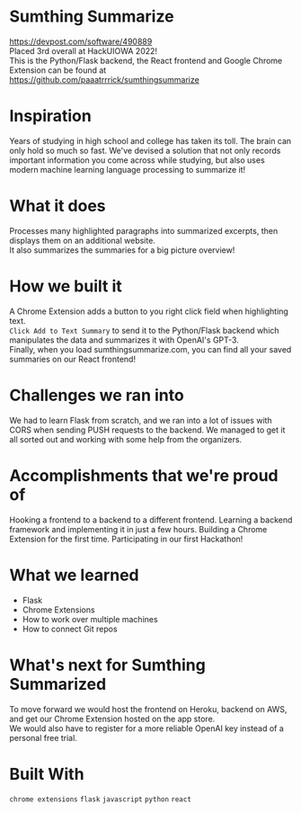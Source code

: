 # Sumthing Summarize
https://devpost.com/software/490889  
Placed 3rd overall at HackUIOWA 2022!  
This is the Python/Flask backend, the React frontend and Google Chrome Extension can be found at https://github.com/paaatrrrick/sumthingsummarize

# Inspiration
Years of studying in high school and college has taken its toll. The brain can only hold so much so fast. We've devised a solution that not only records important information you come across while studying, but also uses modern machine learning language processing to summarize it!

# What it does
Processes many highlighted paragraphs into summarized excerpts, then displays them on an additional website.  
It also summarizes the summaries for a big picture overview!

# How we built it
A Chrome Extension adds a button to you right click field when highlighting text.  
`Click Add to Text Summary` to send it to the Python/Flask backend which manipulates the data and summarizes it with OpenAI's GPT-3.  
Finally, when you load sumthingsummarize.com, you can find all your saved summaries on our React frontend!

# Challenges we ran into
We had to learn Flask from scratch, and we ran into a lot of issues with CORS when sending PUSH requests to the backend. We managed to get it all sorted out and working with some help from the organizers.

# Accomplishments that we're proud of
Hooking a frontend to a backend to a different frontend.
Learning a backend framework and implementing it in just a few hours.
Building a Chrome Extension for the first time.
Participating in our first Hackathon!

# What we learned
* Flask
* Chrome Extensions
* How to work over multiple machines
* How to connect Git repos

# What's next for Sumthing Summarized
To move forward we would host the frontend on Heroku, backend on AWS, and get our Chrome Extension hosted on the app store.  
We would also have to register for a more reliable OpenAI key instead of a personal free trial.

# Built With
`chrome extensions`
`flask`
`javascript`
`python`
`react`
